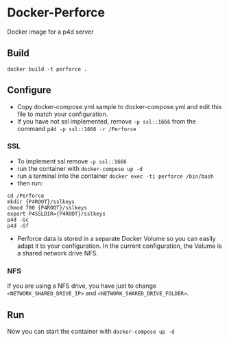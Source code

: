 # Docker-Perforce
Docker image for a p4d server
## Build
```
docker build -t perforce .
```
## Configure
- Copy docker-compose.yml.sample to docker-compose.yml and edit this file to match your configuration.
- If you have not ssl implemented, remove `-p ssl::1666` from the command `p4d -p ssl::1666 -r /Perforce`
### SSL
- To implement ssl remove `-p ssl::1666`
- run the container with `docker-compose up -d`
- run a terminal into the container `docker exec -ti perforce /bin/bash`
- then run:
```
cd /Perforce
mkdir {P4ROOT}/sslkeys
chmod 700 {P4ROOT}/sslkeys
export P4SSLDIR={P4ROOT}/sslkeys
p4d -Gc
p4d -Gf
```
-  Perforce data is stored in a separate Docker Volume so you can easily adapt it to your configuration. In the current configuration, the Volume is a shared network drive NFS.
### NFS
If you are using a NFS drive, you have just to change `<NETWORK_SHARED_DRIVE_IP>` and `<NETWORK_SHARED_DRIVE_FOLDER>`.
## Run
Now you can start the container with `docker-compose up -d`
